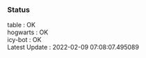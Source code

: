 ### Status


table : OK  
hogwarts : OK  
icy-bot : OK  
Latest Update : 2022-02-09 07:08:07.495089
